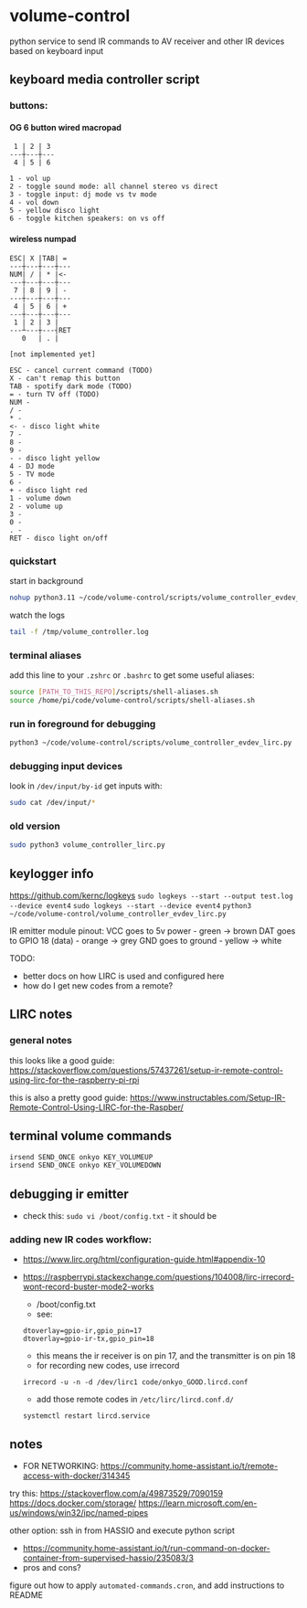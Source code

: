 # volume-control

python service to send IR commands to AV receiver and other IR devices based on keyboard input

## keyboard media controller script

### buttons:

#### OG 6 button wired macropad

```
 1 | 2 | 3
---┼---┼---
 4 | 5 | 6

1 - vol up
2 - toggle sound mode: all channel stereo vs direct
3 - toggle input: dj mode vs tv mode
4 - vol down
5 - yellow disco light
6 - toggle kitchen speakers: on vs off
```

#### wireless numpad

```
ESC| X |TAB| =
---┼---┼---┼---
NUM| / | * |<-
---┼---┼---┼---
 7 | 8 | 9 | -
---┼---┼---┼---
 4 | 5 | 6 | +
---┼---┼---┼---
 1 | 2 | 3 |
---┴---┼---┤RET
   0   | . |

[not implemented yet]

ESC - cancel current command (TODO)
X - can't remap this button
TAB - spotify dark mode (TODO)
= - turn TV off (TODO)
NUM -
/ -
* -
<- - disco light white
7 -
8 -
9 -
- - disco light yellow
4 - DJ mode
5 - TV mode
6 -
+ - disco light red
1 - volume down
2 - volume up
3 -
0 -
. -
RET - disco light on/off
```

### quickstart

start in background

```bash
nohup python3.11 ~/code/volume-control/scripts/volume_controller_evdev_lirc.py &> /tmp/nohup.out & disown
```

watch the logs

```bash
tail -f /tmp/volume_controller.log
```

### terminal aliases

add this line to your `.zshrc` or `.bashrc` to get some useful aliases:

```bash
source [PATH_TO_THIS_REPO]/scripts/shell-aliases.sh
source /home/pi/code/volume-control/scripts/shell-aliases.sh
```

### run in foreground for debugging

```bash
python3 ~/code/volume-control/scripts/volume_controller_evdev_lirc.py
```

### debugging input devices

look in `/dev/input/by-id`
get inputs with:

```bash
sudo cat /dev/input/*
```

### old version

```bash
sudo python3 volume_controller_lirc.py
```

## keylogger info

https://github.com/kernc/logkeys
`sudo logkeys --start --output test.log --device event4`
`sudo logkeys --start --device event4`
`python3 ~/code/volume-control/volume_controller_evdev_lirc.py`

IR emitter module pinout:
VCC goes to 5v power - green -> brown
DAT goes to GPIO 18 (data) - orange -> grey
GND goes to ground - yellow -> white

TODO:

- better docs on how LIRC is used and configured here
- how do I get new codes from a remote?

## LIRC notes

### general notes

this looks like a good guide:
https://stackoverflow.com/questions/57437261/setup-ir-remote-control-using-lirc-for-the-raspberry-pi-rpi

this is also a pretty good guide:
https://www.instructables.com/Setup-IR-Remote-Control-Using-LIRC-for-the-Raspber/

## terminal volume commands

```bash
irsend SEND_ONCE onkyo KEY_VOLUMEUP
irsend SEND_ONCE onkyo KEY_VOLUMEDOWN
```

## debugging ir emitter

- check this: `sudo vi /boot/config.txt` - it should be

### adding new IR codes workflow:

- https://www.lirc.org/html/configuration-guide.html#appendix-10
- https://raspberrypi.stackexchange.com/questions/104008/lirc-irrecord-wont-record-buster-mode2-works

  - /boot/config.txt
  - see:

  ```
  dtoverlay=gpio-ir,gpio_pin=17
  dtoverlay=gpio-ir-tx,gpio_pin=18
  ```

  - this means the ir receiver is on pin 17, and the transmitter is on pin 18
  - for recording new codes, use irrecord

  ```
  irrecord -u -n -d /dev/lirc1 code/onkyo_GOOD.lircd.conf
  ```

  - add those remote codes in `/etc/lirc/lircd.conf.d/`

  ```
  systemctl restart lircd.service
  ```

## notes

<!-- TODO: -->

- FOR NETWORKING: https://community.home-assistant.io/t/remote-access-with-docker/314345

try this:
https://stackoverflow.com/a/49873529/7090159
https://docs.docker.com/storage/
https://learn.microsoft.com/en-us/windows/win32/ipc/named-pipes

other option: ssh in from HASSIO and execute python script

- https://community.home-assistant.io/t/run-command-on-docker-container-from-supervised-hassio/235083/3
- pros and cons?

figure out how to apply `automated-commands.cron`, and add instructions to README
